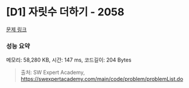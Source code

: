 # [D1] 자릿수 더하기 - 2058 

[문제 링크](https://swexpertacademy.com/main/code/problem/problemDetail.do?contestProbId=AV5QPRjqA10DFAUq) 

### 성능 요약

메모리: 58,280 KB, 시간: 147 ms, 코드길이: 204 Bytes



> 출처: SW Expert Academy, https://swexpertacademy.com/main/code/problem/problemList.do